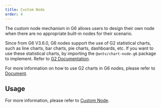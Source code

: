 ```yaml
---
title: Custom Node
order: 4
---
```


The custom node mechanism in G6 allows users to design their own node when there are no appropriate built-in nodes for their scenario.

Since from G6 V3.6.0, G6 nodes support the use of G2 statistical charts, such as line charts, bar charts, pie charts, dashboards, etc. If you want to use these statistical charts, by importing the `@antv/chart-node-g6` package to implement. Refer to [G2 Documentation](https://g2.antv.vision/zh/docs/manual/tutorial/overview).

For more information on how to use G2 charts in G6 nodes, please refer to [Document](https://www.yuque.com/antv/g6-blog/pwg00q#GGkAg).

## Usage

For more information, please refer to [Custom Node](/en/docs/manual/advanced/custom-node).
